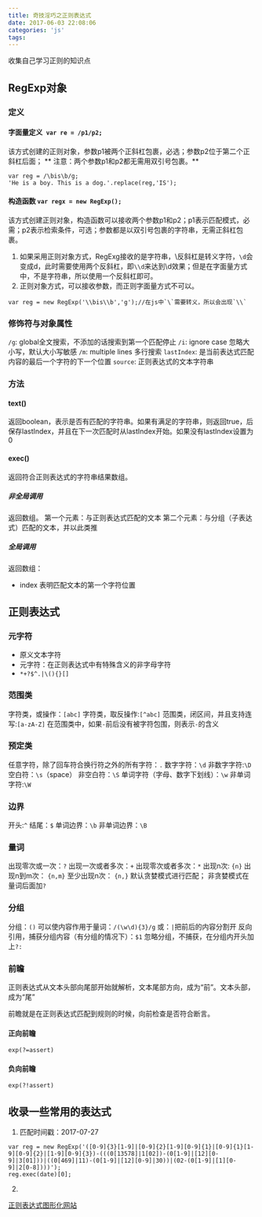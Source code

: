```yaml
---
title: 奇技淫巧之正则表达式
date: 2017-06-03 22:08:06
categories: 'js'
tags:
---
```

收集自己学习正则的知识点
<!-- more -->
## RegExp对象
### 定义
#### 字面量定义` var re = /p1/p2;`
该方式创建的正则对象，参数p1被两个正斜杠包裹，必选；参数p2位于第二个正斜杠后面；
** 注意：两个参数p1和p2都无需用双引号包裹。**
```
var reg = /\bis\b/g;
'He is a boy. This is a dog.'.replace(reg,'IS');
```
#### 构造函数 `var regx = new RegExp(); `
该方式创建正则对象，构造函数可以接收两个参数p1和p2；p1表示匹配模式，必需；p2表示检索条件，可选；参数都是以双引号包裹的字符串，无需正斜杠包裹。
1. 如果采用正则对象方式，RegExg接收的是字符串，\反斜杠是转义字符，`\d`会变成d，此时需要使用两个反斜杠，即`\\d`来达到\d效果；但是在字面量方式中，不是字符串，所以使用一个反斜杠即可。
2. 正则对象方式，可以接收参数，而正则字面量方式不可以。
```
var reg = new RegExp('\\bis\\b','g');//在js中`\`需要转义，所以会出现`\\`

```
### 修饰符与对象属性
`/g`: global全文搜索，不添加的话搜索到第一个匹配停止
`/i`: ignore case 忽略大小写，默认大小写敏感
`/m`: multiple lines 多行搜索
`lastIndex`: 是当前表达式匹配内容的最后一个字符的下一个位置
`source`: 正则表达式的文本字符串

### 方法
#### text()
返回boolean，表示是否有匹配的字符串。如果有满足的字符串，则返回true，后保存lastIndex，并且在下一次匹配时从lastIndex开始。如果没有lastIndex设置为0
#### exec()
返回符合正则表达式的字符串结果数组。
##### 非全局调用
返回数组。
第一个元素：与正则表达式匹配的文本
第二个元素：与分组（子表达式）匹配的文本，并以此类推
##### 全局调用
返回数组：
- index 表明匹配文本的第一个字符位置

## 正则表达式
### 元字符
  - 原义文本字符
  - 元字符：在正则表达式中有特殊含义的非字母字符
  - `*+?$^.|\(){}[]`

### 范围类
字符类，或操作：`[abc]`
字符类，取反操作:`[^abc]`
范围类，闭区间，并且支持连写:`[a-zA-Z]`
在范围类中，如果`-`前后没有被字符包围，则表示`-`的含义

### 预定类
任意字符，除了回车符合换行符之外的所有字符：`.`
数字字符：`\d`
非数字字符:`\D`
空白符：`\s`（space）
非空白符：`\S`
单词字符（字母、数字下划线）：`\w`
非单词字符:`\W`

### 边界
开头:`^`
结尾：`$`
单词边界：`\b`
非单词边界：`\B`

### 量词
出现零次或一次：`?`
出现一次或者多次：`+`
出现零次或者多次：`*`
出现n次: `{n}`
出现n到m次： `{n,m}`
至少出现n次： `{n,}`
默认贪婪模式进行匹配；
非贪婪模式在量词后面加`?`

### 分组
分组：`()`
可以使内容作用于量词：`/(\w\d){3}/g`
或：`|`把前后的内容分割开
反向引用，捕获分组内容（有分组的情况下）：`$1`
忽略分组，不捕获，在分组内开头加上`?:`

### 前瞻
正则表达式从文本头部向尾部开始就解析，文本尾部方向，成为“前”。文本头部，成为“尾”

前瞻就是在正则表达式匹配到规则的时候，向前检查是否符合断言。

#### 正向前瞻
`exp(?=assert)`
#### 负向前瞻
`exp(?!assert)`

## 收录一些常用的表达式
1. 匹配时间戳：2017-07-27
```
var reg = new RegExp('([0-9]{3}[1-9]|[0-9]{2}[1-9][0-9]{1}|[0-9]{1}[1-9][0-9]{2}|[1-9][0-9]{3})-(((0[13578]|1[02])-(0[1-9]|[12][0-9]|3[01]))|((0[469]|11)-(0[1-9]|[12][0-9]|30))|(02-(0[1-9]|[1][0-9]|2[0-8])))');
reg.exec(date)[0];
```

2.

[正则表达式图形化网站](www.regexper.com)
